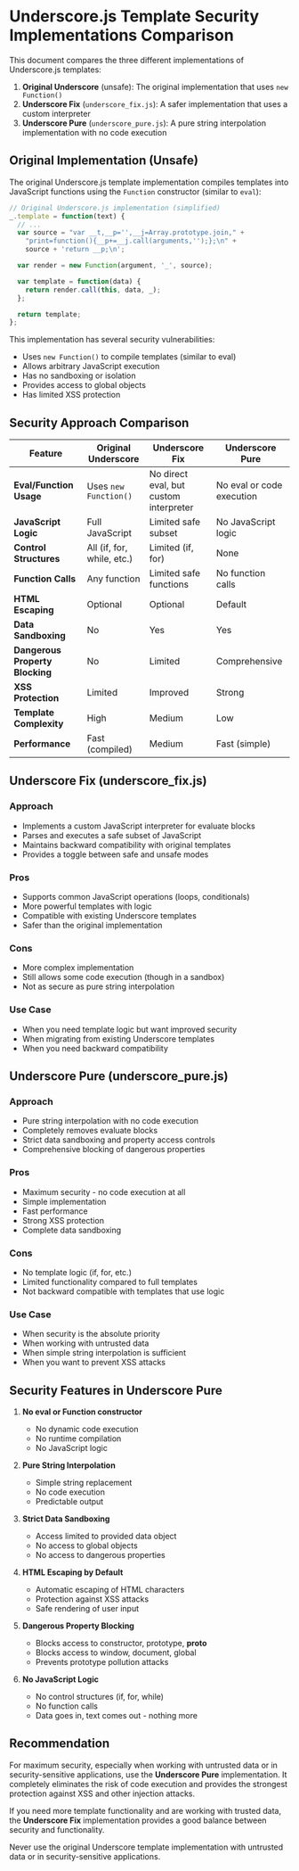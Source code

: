 # Underscore.js Template Security Implementations Comparison

This document compares the three different implementations of Underscore.js templates:

1. **Original Underscore** (unsafe): The original implementation that uses `new Function()`
2. **Underscore Fix** (`underscore_fix.js`): A safer implementation that uses a custom interpreter
3. **Underscore Pure** (`underscore_pure.js`): A pure string interpolation implementation with no code execution

## Original Implementation (Unsafe)

The original Underscore.js template implementation compiles templates into JavaScript functions using the `Function` constructor (similar to `eval`):

```javascript
// Original Underscore.js implementation (simplified)
_.template = function(text) {
  // ...
  var source = "var __t,__p='',__j=Array.prototype.join," +
    "print=function(){__p+=__j.call(arguments,'');};\n" +
    source + 'return __p;\n';

  var render = new Function(argument, '_', source);

  var template = function(data) {
    return render.call(this, data, _);
  };

  return template;
};
```

This implementation has several security vulnerabilities:
- Uses `new Function()` to compile templates (similar to eval)
- Allows arbitrary JavaScript execution
- Has no sandboxing or isolation
- Provides access to global objects
- Has limited XSS protection

## Security Approach Comparison

| Feature | Original Underscore | Underscore Fix | Underscore Pure |
|---------|---------------------|----------------|-----------------|
| **Eval/Function Usage** | Uses `new Function()` | No direct eval, but custom interpreter | No eval or code execution |
| **JavaScript Logic** | Full JavaScript | Limited safe subset | No JavaScript logic |
| **Control Structures** | All (if, for, while, etc.) | Limited (if, for) | None |
| **Function Calls** | Any function | Limited safe functions | No function calls |
| **HTML Escaping** | Optional | Optional | Default |
| **Data Sandboxing** | No | Yes | Yes |
| **Dangerous Property Blocking** | No | Limited | Comprehensive |
| **XSS Protection** | Limited | Improved | Strong |
| **Template Complexity** | High | Medium | Low |
| **Performance** | Fast (compiled) | Medium | Fast (simple) |

## Underscore Fix (underscore_fix.js)

### Approach
- Implements a custom JavaScript interpreter for evaluate blocks
- Parses and executes a safe subset of JavaScript
- Maintains backward compatibility with original templates
- Provides a toggle between safe and unsafe modes

### Pros
- Supports common JavaScript operations (loops, conditionals)
- More powerful templates with logic
- Compatible with existing Underscore templates
- Safer than the original implementation

### Cons
- More complex implementation
- Still allows some code execution (though in a sandbox)
- Not as secure as pure string interpolation

### Use Case
- When you need template logic but want improved security
- When migrating from existing Underscore templates
- When you need backward compatibility

## Underscore Pure (underscore_pure.js)

### Approach
- Pure string interpolation with no code execution
- Completely removes evaluate blocks
- Strict data sandboxing and property access controls
- Comprehensive blocking of dangerous properties

### Pros
- Maximum security - no code execution at all
- Simple implementation
- Fast performance
- Strong XSS protection
- Complete data sandboxing

### Cons
- No template logic (if, for, etc.)
- Limited functionality compared to full templates
- Not backward compatible with templates that use logic

### Use Case
- When security is the absolute priority
- When working with untrusted data
- When simple string interpolation is sufficient
- When you want to prevent XSS attacks

## Security Features in Underscore Pure

1. **No eval or Function constructor**
   - No dynamic code execution
   - No runtime compilation
   - No JavaScript logic

2. **Pure String Interpolation**
   - Simple string replacement
   - No code execution
   - Predictable output

3. **Strict Data Sandboxing**
   - Access limited to provided data object
   - No access to global objects
   - No access to dangerous properties

4. **HTML Escaping by Default**
   - Automatic escaping of HTML characters
   - Protection against XSS attacks
   - Safe rendering of user input

5. **Dangerous Property Blocking**
   - Blocks access to constructor, prototype, __proto__
   - Blocks access to window, document, global
   - Prevents prototype pollution attacks

6. **No JavaScript Logic**
   - No control structures (if, for, while)
   - No function calls
   - Data goes in, text comes out - nothing more

## Recommendation

For maximum security, especially when working with untrusted data or in security-sensitive applications, use the **Underscore Pure** implementation. It completely eliminates the risk of code execution and provides the strongest protection against XSS and other injection attacks.

If you need more template functionality and are working with trusted data, the **Underscore Fix** implementation provides a good balance between security and functionality.

Never use the original Underscore template implementation with untrusted data or in security-sensitive applications.
